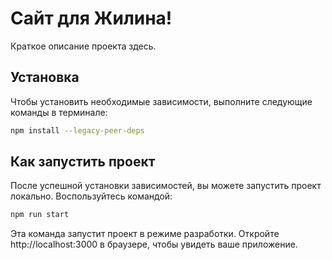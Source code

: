 # Сайт для Жилина!

Краткое описание проекта здесь.

## Установка

Чтобы установить необходимые зависимости, выполните следующие команды в терминале:

```bash
npm install --legacy-peer-deps
```

## Как запустить проект

После успешной установки зависимостей, вы можете запустить проект локально. Воспользуйтесь командой:

```bash
npm run start
```

Эта команда запустит проект в режиме разработки. Откройте http://localhost:3000 в браузере, чтобы увидеть ваше приложение.
